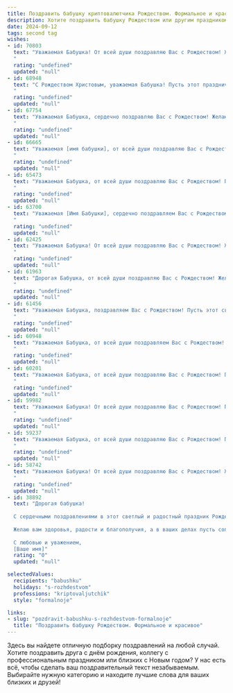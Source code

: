```yaml
---
title: Поздравить бабушку криптовалютчика Рождеством. Формальное и красивое
description: Хотите поздравить бабушку Рождеством или другим праздником? Наш ИИ создаст незабываемое поздравление, а вы обязательно выделитесь среди других.  
date: 2024-09-12
tags: second tag
wishes:
- id: 70803
  text: "Уважаемая Бабушка! От всей души поздравляю Вас с Рождеством! Желаю Вам крепкого здоровья, душевного тепла и праздничного настроения. Пусть этот светлый праздник принесет в Вашу жизнь радость, мир и благополучие. Пусть удача и успех сопутствуют Вам во всех начинаниях, а криптовалюты стабильно растут в цене!
  "
  rating: "undefined"
  updated: "null"
- id: 68948
  text: "С Рождеством Христовым, уважаемая Бабушка! Пусть этот праздничный день принесёт Вам мир, радость и благополучие.  Желаю Вам крепкого здоровья, долгих лет жизни и исполнения всех Ваших желаний!
  "
  rating: "undefined"
  updated: "null"
- id: 67754
  text: "Уважаемая Бабушка, сердечно поздравляю Вас с Рождеством! Желаю Вам крепкого здоровья, душевного тепла, праздничного настроения и благополучия в Новом году! Пусть Рождественские чудеса наполнят Ваш дом радостью и светом!
  "
  rating: "undefined"
  updated: "null"
- id: 66665
  text: "Уважаемая [имя бабушки], от всей души поздравляю Вас с Рождеством! Желаю Вам крепкого здоровья, семейного благополучия и праздничного настроения. Пусть этот светлый праздник наполнит Ваш дом радостью и теплом, а наступающий год принесет удачу и успех в Вашей профессии криптовалютчика.
  "
  rating: "undefined"
  updated: "null"
- id: 65473
  text: "Уважаемая Бабушка, от всей души поздравляю Вас с Рождеством! Пусть этот светлый праздник принесет Вам радость, мир и благополучие. Желаю Вам крепкого здоровья, долгих лет жизни и исполнения всех Ваших желаний. Пусть тепло Рождества согревает Вас и Ваших близких.
  "
  rating: "undefined"
  updated: "null"
- id: 63700
  text: "Уважаемая [Имя Бабушки], сердечно поздравляем Вас с Рождеством! Пусть этот светлый праздник наполнит ваш дом теплом, радостью и благополучием. Желаем Вам крепкого здоровья, мирного неба над головой и успехов  в вашем творчестве на ниве криптовалют.
  "
  rating: "undefined"
  updated: "null"
- id: 62425
  text: "Уважаемая Бабушка! От всей души поздравляю Вас с Рождеством! Желаю Вам крепкого здоровья, мира, радости и семейного благополучия. Пусть этот светлый праздник принесет в Ваш дом тепло, уют и добрые вести.
  "
  rating: "undefined"
  updated: "null"
- id: 61963
  text: "Дорогая Бабушка, от всей души поздравляю Вас с Рождеством! Желаю Вам крепкого здоровья, душевного тепла и мирного неба над головой. Пусть Рождественские чудеса наполнят Вашу жизнь радостью и счастьем!
  "
  rating: "undefined"
  updated: "null"
- id: 61456
  text: "Уважаемая Бабушка, поздравляем Вас с Рождеством! Пусть этот светлый праздник принесет в Ваш дом благополучие, здоровье и радость. Желаем Вам, чтобы новый год был наполнен добрыми вестями, успехом в профессиональной деятельности и крепким здоровьем.
  "
  rating: "undefined"
  updated: "null"
- id: 60948
  text: "Уважаемая Бабушка, от всей души поздравляем Вас с Рождеством! Желаем Вам крепкого здоровья, душевного тепла и праздничного настроения! Пусть этот светлый праздник принесет в Вашу жизнь радость, мир и благополучие!
  "
  rating: "undefined"
  updated: "null"
- id: 60201
  text: "Уважаемая Бабушка, от всей души поздравляю Вас с Рождеством! Пусть этот светлый праздник принесет в Ваш дом мир, радость и благополучие. Желаю Вам крепкого здоровья, душевного тепла и исполнения всех желаний!
  "
  rating: "undefined"
  updated: "null"
- id: 59982
  text: "Уважаемая Бабушка! От всей души поздравляю Вас с Рождеством! Пусть этот праздник принесет Вам мир, радость и благополучие. Желаю Вам крепкого здоровья, душевного тепла и исполнения всех желаний. Пусть рождественская звезда освещает Ваш путь!
  "
  rating: "undefined"
  updated: "null"
- id: 59237
  text: "Уважаемая Бабушка, от всей души поздравляю Вас с Рождеством! Пусть этот светлый праздник принесет в Ваш дом мир, благополучие и радость. Желаю Вам крепкого здоровья, бодрости духа и достатка. Пусть все Ваши мечты и надежды сбудутся в новом году.
  "
  rating: "undefined"
  updated: "null"
- id: 58742
  text: "Уважаемая Бабушка! От всей души поздравляю Вас с Рождеством! Желаю Вам крепкого здоровья, душевного тепла и благополучия в Новом году. Пусть Рождественская звезда освещает Ваш путь, а Ангел-Хранитель оберегает Вас от всех невзгод.
  "
  rating: "undefined"
  updated: "null"
- id: 38892
  text: "Дорогая бабушка!
  
  С сердечными поздравлениями в этот светлый и радостный праздник Рождества! Пусть огонь рождественской свечи освещает ваш дом теплом и уютом, а душа наполняется миром и гармонией.
  
  Желаю вам здоровья, радости и благополучия, а в ваших делах пусть сопровождает удача и успех. Пусть криптовалютные горизонты открывают новые возможности, а ваши старания приносят щедрые плоды.
  
  С любовью и уважением,
  [Ваше имя]"
  rating: "0"
  updated: "null"

selectedValues:
  recipients: "babushku"
  holidays: "s-rozhdestvom"
  professions: "kriptovaljutchik"
  style: "formalnoje"

links:
- slug: "pozdravit-babushku-s-rozhdestvom-formalnoje"
  title: "Поздравить бабушку Рождеством. Формальное и красивое"
---
```


Здесь вы найдете отличную подборку поздравлений на любой случай. 
Хотите поздравить друга с днём рождения, коллегу с профессиональным праздником или близких с Новым годом? У нас есть всё, чтобы сделать ваш поздравительный текст незабываемым. Выбирайте нужную категорию и находите лучшие слова для ваших близких и друзей!
